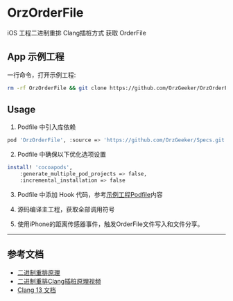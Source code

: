 # OrzOrderFile

iOS 工程二进制重排 Clang插桩方式 获取 OrderFile

## App 示例工程

一行命令，打开示例工程: 

```bash
rm -rf OrzOrderFile && git clone https://github.com/OrzGeeker/OrzOrderFile.git && cd OrzOrderFile/App && bundle && bundle exec pod install && xed .
```

## Usage

1. Podfile 中引入库依赖

```bash
pod 'OrzOrderFile', :source => 'https://github.com/OrzGeeker/Specs.git'
```

2. Podfile 中确保以下优化选项设置

```bash
install! 'cocoapods',
    :generate_multiple_pod_projects => false,
    :incremental_installation => false
```

3. Podfile 中添加 Hook 代码，参考[示例工程Podfile](./App/Podfile)内容

4. 源码编译主工程，获取全部调用符号

5. 使用iPhone的距离传感器事件，触发OrderFile文件写入和文件分享。

---

## 参考文档

- [二进制重排原理](http://www.zyiz.net/tech/detail-127196.html)
- [二进制重排Clang插桩原理视频](https://youtu.be/9ys2iiVdcKk)
- [Clang 13 文档](https://clang.llvm.org/docs/UsersManual.html)



